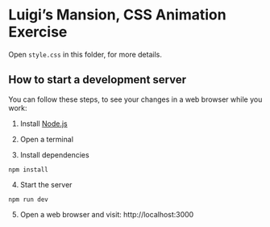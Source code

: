# Luigi’s Mansion, CSS Animation Exercise

Open `style.css` in this folder, for more details.

## How to start a development server

You can follow these steps, to see your changes in a web browser while you work:

1. Install [Node.js](https://nodejs.org)

2. Open a terminal

3. Install dependencies
```
npm install
```

4. Start the server
```
npm run dev
```

5. Open a web browser and visit: http://localhost:3000
